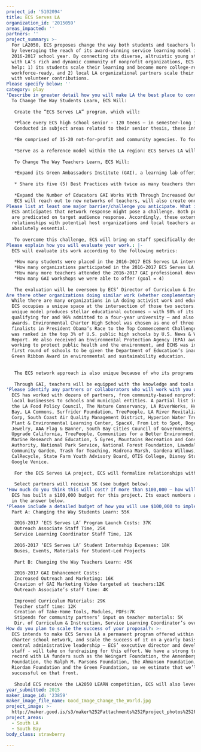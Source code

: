 ```yaml
---
project_id: '5102094'
title: ECS Serves LA
organization_id: '2015059'
areas_impacted: ''
partners: ''
project_summary: >-
  For LA2050, ECS proposes change the way both students and teachers learn in LA
  by leveraging the reach of its award-winning service learning model in the
  2016-2017 school year. By connecting its diverse, altruistic young students
  with LA’s rich and dynamic community of nonprofit organizations, ECS will
  help: 1) its students scale their learning and become more college-ready and
  workforce-ready, and 2) local LA organizational partners scale their impact
  with volunteer contributions.
Please specify below: ''
category: play
'Describe in greater detail how you will make LA the best place to connect:': |-
  To Change The Way Students Learn, ECS Will: 
   
   Create the “ECS Serves LA” program, which will: 
   
   *Place every ECS high school senior - 120 teens – in semester-long internships across LA. Inspired by the Phillip Brooks House at Harvard College, this service referral system will formally connect five-person peer groups of ECS students with local, hands-on opportunities to make a positive impact. 
   Conducted in subject areas related to their senior thesis, these internships will give youth the chance to contribute to LA’s civic infrastructure while deepening their understanding of social issues. 
   
   *Be comprised of 15-20 not-for-profit and community agencies. To form the network, ECS will formalize agreements with its existing partners such as Heal the Bay, the Surfrider Foundation, and various LA River organizations. ECS will also reach out to new groups. 
   
   *Serve as a reference model within the LA region: ECS Serves LA will help change the way other LA high schools approach service learning. By assembling a vast network of the “who’s who” of the LA social service sector, ECS will make the model replicable across disciplines, will be available to show other LA educators and activists how to implement this program at their schools. 
   
   To Change The Way Teachers Learn, ECS Will: 
   
   *Expand its Green Ambassadors Institute (GAI), a learning lab offering professional development for both teachers and organizations looking to implement hands-on sustainable education. By expanding, GAI, ECS will: 
   
   * Share its five (5) Best Practices with twice as many teachers throughout the LA region. ECHS employs the following instructional strategies and best practices, which we believe are unique and successfully develop changemakers in both students and educators: Small Learning Communities, Interdisciplinary Curriculum & Authentic Assessment, Relevant and Engaging Instruction, Environmental & Experiential Learning and Collaboration with Partners. 
   
   *Expand the Number of Educators GAI Works With Through Increased Outreach and Marketing:
   ECS will reach out to new networks of teachers, will also create one (1) new GAI marketing video, and will create take-home impact tools to support teachers post-workshop (such as PDFs, resources, and guides)
Please list at least one major barrier/challenge you anticipate. What is your strategy for overcoming these obstacles?: >-
  ECS anticipates that network response might pose a challenge. Both programs
  are predicated on target audience response. Accordingly, these external
  relationships with potential host organizations and local teachers are
  absolutely essential. 
   
   To overcome this challenge, ECS will bring on staff specifically designated to seek and out and target new networks beyond ECS’ current reach. We will reach out to colleagues in different areas and disciplines beyond the environmental movement, and welcome the Goldhirsch Foundation’s recommendations towards that end.
Please explain how you will evaluate your work.: |-
  ECS will evaluate its work according to the following metrics:
   
   *How many students were placed in the 2016-2017 ECS Serves LA internship program (goal = 120 students)
   *How many organizations participated in the 2016-2017 ECS Serves LA internship program (goal = 15-20)
   *How many more teachers attended the 2016-2017 GAI professional development program (goal = 70 from at least 30 schools) 
   *How many GAI workshops we were able to offer (goal = 4) 
   
   The evaluation will be overseen by ECS’ Director of Curriculum & Instruction Amy Frame and Service Learning Coordinator Sammy Lyon. Frame and Lyon will be supported by a new Outreach Associate that ECS will hire for this LA2050 project. This Associate will help expand ECS’ reach by connecting it to more organizations and educators in the LA area. At the end of the academic year, the Associate will follow-up and gather impact data for Frame and Lyon’s tracking purposes.
Are there other organizations doing similar work (whether complementary or competitive)? What is unique about your proposed approach?: >-
  While there are many organizations in LA doing activist work and education,
  ECS occupies a unique space at the intersection of those two sectors. Its
  unique model produces stellar educational outcomes – with 98% of its graduates
  qualifying for and 96% admitted to a four-year university – and also earns
  awards. Environmental Charter High School was chosen as one of three national
  finalists in President Obama’s Race to the Top Commencement Challenge, and ECS
  was ranked in the top 3% of U.S. public high schools by U.S. News & World
  Report. We also received an Environmental Protection Agency (EPA) award for
  working to protect public health and the environment, and ECHS was in the
  first round of schools to be given the Department of Education’s inaugural
  Green Ribbon Award in environmental and sustainability education. 
   
   
   The ECS network approach is also unique because of who its programs serve. ECS students are the demographic future of Los Angeles: more than 90% of its students are Latino, Asian, or African-American, and most are the first in their families to go to college. Research shows that California schools that serve more than 90% Latino, African American, and American Indian students are almost 10 times more likely than majority white and Asian schools to experience severe shortages of qualified teachers (California Educational Opportunity Report, 2011). 
   
   Through GAI, teachers will be equipped with the knowledge and tools to allow them to become effective classroom facilitators as their students become empowered to be sustainable community leaders. And through ECS Serves LA, students gain valuable work experience as businesses gain the input of diverse young voices from across LA.
'Please identify any partners or collaborators who will work with you on this project. How much of the $100,000 grant award will each partner receive?': >-
  ECS has worked with dozens of partners, from community-based nonprofits to
  local businesses to schools and municipal entities. A partial list includes
  the LA Food Policy Council, The Nature Conservancy, LA RiverWorks, Heal the
  Bay, LA Commons, Surfrider Foundation, TreePeople, LA River Revitalization
  Corp, South Coast Air Quality Management District, Hyperion Water Treatment
  Plant & Environmental Learning Center, SpaceX, From Lot to Spot, Dogeared
  Jewelry, AAA Flag & Banner, South Bay Cities Council of Governments, Energy
  Upgrade California, TreePeople, Communities for a Better Environment, Algalita
  Marine Research and Education, 5 Gyres, Mountains Recreation and Conservation
  Authority, National Park Service, National Forest Foundation, Lawndale
  Community Garden, Trash for Teaching, Madrona Marsh, Gardena Willows,
  CalRecycle, State Farm Youth Advisory Board, OTIS College, Disney Studios, and
  Google Venice. 
   
   For the ECS Serves LA project, ECS will formalize relationships with 15-20 of these organizations and mutually co-design internship roles that are age and skill-appropriate for high school seniors. Choice of organizations will depend on the strength of the relationship, the size of the organization and their capacity to manage five interns on a part-time basis for an entire semester, among other factors. 
   
   Select partners will receive 5K (see budget below).
'How much do you think this will cost? If more than $100,000 – how will you cover the additional costs?': >-
  ECS has built a $100,000 budget for this project. Its exact numbers are shown
  in the answer below.
'Please include a detailed budget of how you will use $100,000 to implement this project.': |-
  Part A: Changing the Way Students Learn: 55K 
   
   2016-2017 ‘ECS Serves LA’ Program Launch Costs: 37K 
   Outreach Associate Staff Time, 25K
   Service Learning Coordinator Staff Time, 12K 
   
   2016-2017 ‘ECS Serves LA’ Student Internship Expenses: 18K
   Buses, Events, Materials for Student-Led Projects 
   
   Part B: Changing the Way Teachers Learn: 45K 
   
   2016-2017 GAI Enhancement Costs: 
   Increased Outreach and Marketing: 16K
   Creation of GAI Marketing Video targeted at teachers:12K
   Outreach Associate’s staff time: 4K
   
   Improved Curriculum Materials: 29K 
   Teacher staff time: 12K 
   Creation of Take-Home Tools, Modules, PDFs:7K 
   Stipends for community partners’ input on teacher materials: 5K
   Dir. of Curriculum & Instruction, Service Learning Coordinator’s oversight/staff time: 5K
How do you plan to scale the success of your proposal?: >-
  ECS intends to make ECS Serves LA a permanent program offered within its
  charter school network, and scale the success of it on a yearly basis. Its
  central administrative leadership – ECS’ executive director and development
  staff - will take on fundraising for this effort. We have a strong track
  record with LA funders such as the Weingart Foundation, the Annenberg
  Foundation, the Ralph M. Parsons Foundation, the Ahmanson Foundation, the
  Riordan Foundation and the Green Foundation, so we estimate that we’ll be
  successful on that front. 
   
   Should ECS receive the LA2050 LEARN competition, ECS will also leverage the prestige of a Goldhirsch Foundation grant to engage other new, potential funders in the LA region.
year_submitted: 2015
maker_image_id: '23859'
maker_image_file_name: Good_Image_Change_the_World.jpg
project_image: >-
  http://maker.good.is/s3/maker%252Fattachments%252Fproject_photos%252Fimages%252F23859%252Fdisplay%252FGood_Image_Change_the_World.jpg=c570x385
project_areas:
  - South LA
  - South Bay
body_class: strawberry

---
```

